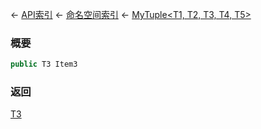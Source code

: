 ← [API索引](Api-Index) ← [命名空间索引](Namespace-Index) ← [MyTuple&lt;T1, T2, T3, T4, T5&gt;](VRage.MyTuple`5)

### 概要

```csharp
public T3 Item3
```

### 返回

[T3]()

